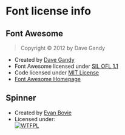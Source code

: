 # Font license info
## Font Awesome
> Copyright © 2012 by Dave Gandy

* Created by [Dave Gandy](http://twitter.com/davegandy)
* Font Awesome licensed under [SIL OFL 1.1](http://scripts.sil.org/OFL)
* Code licensed under [MIT License](http://opensource.org/licenses/mit-license.html)
* [Font Awesome Homepage](http://fortawesome.github.com/Font-Awesome/)

## Spinner
* Created by [Evan Bovie](http://twitter.com/t3hBra1nWa5her)
* Licensed under:  
[![WTFPL](http://www.wtfpl.net/wp-content/uploads/2012/12/wtfpl-badge-2.png)](http://www.wtfpl.net/)
